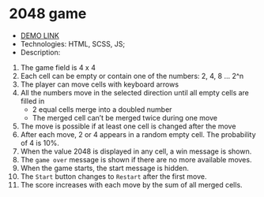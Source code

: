 # 2048 game
- [DEMO LINK](https://katya-suvorova.github.io/2048-game/)
- Technologies: HTML, SCSS, JS;
- Description:
1) The game field is 4 x 4
2) Each cell can be empty or contain one of the numbers: 2, 4, 8 ... 2^n
3) The player can move cells with keyboard arrows
4) All the numbers move in the selected direction until all empty cells are filled in
   - 2 equal cells merge into a doubled number
   - The merged cell can’t be merged twice during one move
5) The move is possible if at least one cell is changed after the move
6) After each move, 2 or 4 appears in a random empty cell. The probability of 4 is 10%.
7) When the value 2048 is displayed in any cell, a win message is shown.
8) The `game over` message is shown if there are no more available moves.
9) When the game starts, the start message is hidden.
10) The `Start` button changes to `Restart` after the first move.
11) The score increases with each move by the sum of all merged cells.


